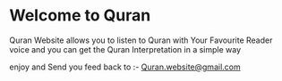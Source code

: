 # Welcome to Quran
Quran Website allows you to listen to Quran with Your Favourite Reader voice
and you can get the Quran Interpretation in a simple way 

enjoy and Send you feed back to :-
Quran.website@gmail.com
